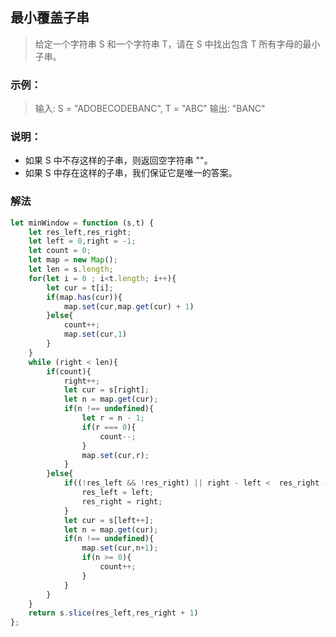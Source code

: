 
## 最小覆盖子串
> 给定一个字符串 S 和一个字符串 T，请在 S 中找出包含 T 所有字母的最小子串。

### 示例：
> 输入: S = "ADOBECODEBANC", T = "ABC"
> 输出: "BANC"

### 说明：
+ 如果 S 中不存这样的子串，则返回空字符串 ""。
+ 如果 S 中存在这样的子串，我们保证它是唯一的答案。


### 解法
```javascript 1.8
let minWindow = function (s,t) {
    let res_left,res_right;
    let left = 0,right = -1;
    let count = 0;
    let map = new Map();
    let len = s.length;
    for(let i = 0 ; i<t.length; i++){
        let cur = t[i];
        if(map.has(cur)){
            map.set(cur,map.get(cur) + 1)
        }else{
            count++;
            map.set(cur,1)
        }
    }
    while (right < len){
        if(count){
            right++;
            let cur = s[right];
            let n = map.get(cur);
            if(n !== undefined){
                let r = n - 1;
                if(r === 0){
                    count--;
                }
                map.set(cur,r);
            }
        }else{
            if((!res_left && !res_right) || right - left <  res_right - res_left){
                res_left = left;
                res_right = right;
            }
            let cur = s[left++];
            let n = map.get(cur);
            if(n !== undefined){
                map.set(cur,n+1);
                if(n >= 0){
                    count++;
                }
            }
        }
    }
    return s.slice(res_left,res_right + 1)
};
```
